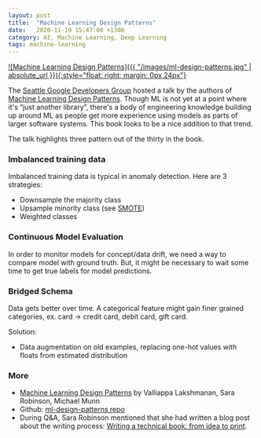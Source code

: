 ```yaml
---
layout: post
title:  "Machine Learning Design Patterns"
date:   2020-11-19 15:47:00 +1300
category: AI, Machine Learning, Deep Learning
tags: machine-learning
---
```


[![Machine Learning Design Patterns]({{ "/images/ml-design-patterns.jpg" | absolute_url }}){:style="float: right; margin: 0px 24px"}][1]

The [Seattle Google Developers Group][5] hosted a talk by the authors of [Machine Learning Design Patterns][1]. Though ML is not yet at a point where it's “just another library”, there's a body of engineering knowledge building up around ML as people get more experience using models as parts of larger software systems. This book looks to be a nice addition to that trend.

The talk highlights three pattern out of the thirty in the book.

### Imbalanced training data

Imbalanced training data is typical in anomaly detection. Here are 3 strategies:

- Downsample the majority class
- Upsample minority class (see [SMOTE][3])
- Weighted classes


###  Continuous Model Evaluation

In order to monitor models for concept/data drift, we need a way to compare model with ground truth.  But, it might be necessary to wait some time to get true labels for model predictions.


### Bridged Schema

Data gets better over time. A categorical feature might gain finer grained categories, ex. card -> credit card, debit card, gift card.

Solution:
- Data augmentation on old examples, replacing one-hot values with floats from estimated distribution

### More

- [Machine Learning Design Patterns][1] by Valliappa Lakshmanan, Sara Robinson, Michael Munn
- Github: [ml-design-patterns repo][2]
- During Q&A, Sara Robinson mentioned that she had written a blog post about the writing process: [Writing a technical book: from idea to print][4].



[1]: https://www.oreilly.com/library/view/machine-learning-design/9781098115777/
[2]: https://github.com/GoogleCloudPlatform/ml-design-patterns
[3]: https://arxiv.org/abs/1106.1813
[4]: https://sararobinson.dev/2020/11/17/writing-a-technical-book.html
[5]: https://www.meetup.com/gdg-seattle/
